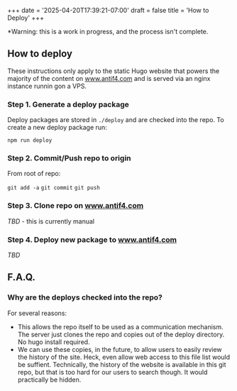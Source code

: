 +++
date = '2025-04-20T17:39:21-07:00'
draft = false
title = 'How to Deploy'
+++

*Warning: this is a work in progress, and the process isn't complete.

## How to deploy 

These instructions only apply to the static Hugo website that powers the majority of the content on www.antif4.com and is served via an nginx instance runnin gon a VPS. 

### Step 1. Generate a deploy package

Deploy packages are stored in `./deploy` and are checked into the repo. To create a new deploy package run:

`npm run deploy`

### Step 2. Commit/Push repo to origin

From root of repo: 

`git add -a`
`git commit`
`git push`

### Step 3. Clone repo on www.antif4.com

*TBD* - this is currently manual

### Step 4. Deploy new package to www.antif4.com

*TBD*

## F.A.Q.

### Why are the deploys checked into the repo? 

For several reasons:

- This allows the repo itself to be used as a communication mechanism. The server just clones the repo and copies out of the deploy directory. No hugo install required. 
- We can use these copies, in the future, to allow users to easily review the history of the site. Heck, even allow web access to this file list would be suffient. Technically, the history of the website is available in this git repo, but that is too hard for our users to search though. It would practically be hidden. 
